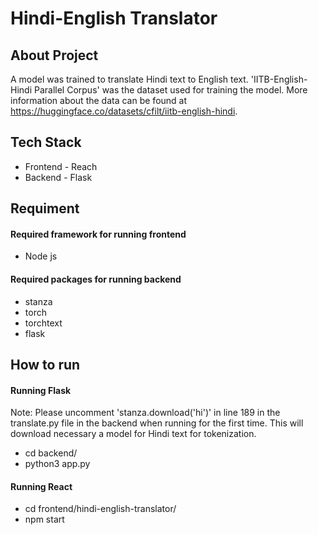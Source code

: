 # Hindi-English Translator

## About Project
A model was trained to translate Hindi text to English text. 'IITB-English-Hindi Parallel Corpus' was the dataset used for training the model. 
More information about the data can be found at https://huggingface.co/datasets/cfilt/iitb-english-hindi.

## Tech Stack
- Frontend - Reach
- Backend - Flask

## Requiment
#### Required framework for running frontend
- Node js

#### Required packages for running backend
- stanza
- torch
- torchtext
- flask

## How to run
#### Running Flask
Note: Please uncomment 'stanza.download('hi')' in line 189 in the translate.py file in the backend when running for the first time. This will download necessary a model for Hindi text for tokenization.
- cd backend/
- python3 app.py

#### Running React
- cd frontend/hindi-english-translator/
- npm start
